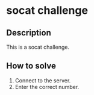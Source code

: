 # socat challenge

## Description

This is a socat challenge.

## How to solve

1. Connect to the server.
2. Enter the correct number.